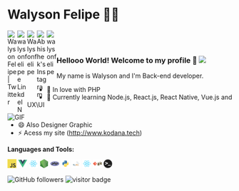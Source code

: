 
# Walyson Felipe 👨‍💻


<a href="https://twitter.com/walysonfelipee">
  <img align="left" alt="Walyson Felipe | Twitter" width="22px" src="https://cdn.jsdelivr.net/npm/simple-icons@v3/icons/twitter.svg" />
</a>
<a href="https://www.linkedin.com/in/walysonfelipee/">
  <img align="left" alt="walysonfelipee LinkdeIN" width="22px" src="https://cdn.jsdelivr.net/npm/simple-icons@v3/icons/linkedin.svg" />
</a>
<a href="https://t.me/walysonfelipee">
  <img align="left" alt="Walysonfelipe" width="22px" src="https://cdn.jsdelivr.net/npm/simple-icons@v3/icons/telegram.svg" />
</a>
<a href="https://www.instagram.com/kodanaworkspace/">
  <img align="left" alt="Abhishek's Instagram" width="22px" src="https://cdn.jsdelivr.net/npm/simple-icons@v3/icons/instagram.svg" />
</a>
<a href="https://www.github.com/user/walysonfelipe/">
  <img align="left" alt="walysonfelipe" width="22px" src="https://cdn.jsdelivr.net/npm/simple-icons@v3/icons/github.svg" />
</a>



<br />
<br />

### Hellooo World! Welcome to my profile 👋 <img src="https://github.com/TheDudeThatCode/TheDudeThatCode/blob/master/Assets/Earth.gif" width="24px">

  <img align="right" alt="GIF" src="https://i2.wp.com/i.giphy.com/media/349qKnoIBHK1i/giphy-downsized.gif?w=770&ssl=1"  width="530px"/>
My name is Walyson and I'm Back-end developer.

 - 💙 In love with PHP
 - 🌱 Currently learning Node.js, React.js, React Native, Vue.js and UX\UI
 - 😄 Also Designer Graphic
 - ⚡ Acess my site (http://www.kodana.tech)
 
 **Languages and Tools:**  

<code><img height="20" src="https://raw.githubusercontent.com/github/explore/80688e429a7d4ef2fca1e82350fe8e3517d3494d/topics/javascript/javascript.png"></code>
<code><img height="20" src="https://raw.githubusercontent.com/github/explore/80688e429a7d4ef2fca1e82350fe8e3517d3494d/topics/vue/vue.png"></code>
<code><img height="20" src="https://raw.githubusercontent.com/github/explore/80688e429a7d4ef2fca1e82350fe8e3517d3494d/topics/react/react.png"></code>
<code><img height="20" src="https://raw.githubusercontent.com/github/explore/80688e429a7d4ef2fca1e82350fe8e3517d3494d/topics/nodejs/nodejs.png"></code>
<code><img height="20" src="https://raw.githubusercontent.com/github/explore/80688e429a7d4ef2fca1e82350fe8e3517d3494d/topics/php/php.png"></code>
<code><img height="20" src="https://raw.githubusercontent.com/github/explore/80688e429a7d4ef2fca1e82350fe8e3517d3494d/topics/python/python.png"></code>
<code><img height="20" src="https://raw.githubusercontent.com/github/explore/80688e429a7d4ef2fca1e82350fe8e3517d3494d/topics/mysql/mysql.png"></code>
<code><img height="20" src="https://raw.githubusercontent.com/github/explore/80688e429a7d4ef2fca1e82350fe8e3517d3494d/topics/react-native/react-native.png"></code>
<code><img height="20" src="https://raw.githubusercontent.com/github/explore/80688e429a7d4ef2fca1e82350fe8e3517d3494d/topics/git/git.png"></code>
<code><img height="20" src="https://raw.githubusercontent.com/github/explore/80688e429a7d4ef2fca1e82350fe8e3517d3494d/topics/terminal/terminal.png"></code>

![GitHub followers](https://img.shields.io/github/followers/walysonfelipe?label=Follow&style=social)
<img src="https://visitor-badge.glitch.me/badge?page_id=walysonfelipe.walysonfelipe" alt="visitor badge"/>


